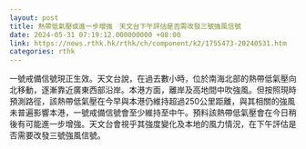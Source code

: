 ```yaml
---
layout: post
title: 熱帶低氣壓或進一步增強　天文台下午評估是否需改發三號強風信號
date: 2024-05-31 07:19:12.000000000 +08:00
link: https://news.rthk.hk/rthk/ch/component/k2/1755473-20240531.htm
categories: rthk
---
```


一號戒備信號現正生效。天文台說，在過去數小時，位於南海北部的熱帶低氣壓向北移動，逐漸靠近廣東西部沿岸。本港方面，離岸及高地間中吹強風。但按照現時預測路徑，該熱帶低氣壓在今早與本港仍維持超過250公里距離，與其相關的強風未普遍影響本港，一號戒備信號會至少維持至中午。預料該熱帶低氣壓會在今日稍後有可能進一步增強。天文台會視乎其強度變化及本地的風力情況，在下午評估是否需要改發三號強風信號。

